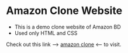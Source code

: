 # Amazon Clone Website

- This is a demo clone website of Amazon BD
- Used only HTML and CSS

Check out this link --> [amazon clone](https://taukir1515.github.io/SecurityPlayground/) <-- to visit.